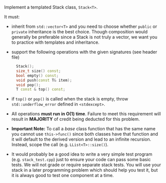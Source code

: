 Implement a templated Stack class, `Stack<T>`.  

It must:

  - inherit from `std::vector<T>` and you need to choose whether `public` or `private` inheritance is the best choice. Though composition would generally be preferable since a Stack is not truly a vector, we want you to practice with templates and inheritance.
  - support the following operations with the given signatures (see header file)

    ```c++
      Stack();
      size_t size() const;
      bool empty() const;
      void push(const T& item);
      void pop();
      T const & top() const;
    ```

  - if `top()` or `pop()` is called when the stack is empty,  throw `std::underflow_error` defined in `<stdexcept>`.
  - All operations **must run in O(1) time**.  Failure to meet this requirement will result in **MAJORITY** of credit being deducted for this problem.
  - **Important Note:** To call a *base* class function that has the same name you cannot use `this->func()` since both classes have that function and it will default to the derived version and lead to an infinite recursion. Instead, scope the call (e.g. `LList<T>::size()`).

  - It would probably be a good idea to write a very simple test program (e.g. `stack_test.cpp`) just to ensure your code can pass some basic tests. We will not grade or require separate stack tests.  You will use your stack in a later programming problem which should help you test it, but it is always good to test one component at a time.
